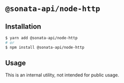 # `@sonata-api/node-http`

## Installation

```sh
$ yarn add @sonata-api/node-http
# or
$ npm install @sonata-api/node-http
```

## Usage

This is an internal utility, not intended for public usage.
